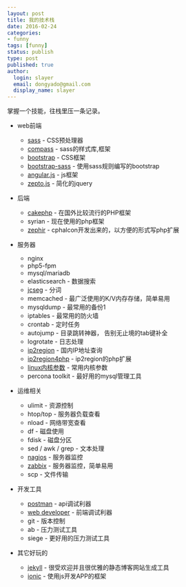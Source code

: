 ```yaml
---
layout: post
title: 我的技术栈
date: 2016-02-24
categories:
- funny
tags: [funny]
status: publish
type: post
published: true
author:
  login: slayer
  email: dongyado@gmail.com
  display_name: slayer
---
```


掌握一个技能，往栈里压一条记录。

* web前端
    - [sass][] - CSS预处理器
    - [compass][] - sass的样式库,框架
    - [bootstrap][] - CSS框架
    - [bootstrap-sass][] - 使用sass规则编写的bootstrap
    - [angular.js][] - js框架
    - [zepto.js][] - 简化的jquery
* 后端
    - [cakephp][] - 在国外比较流行的PHP框架
    - syrian - 现在使用的php框架
    - [zephir][] - cphalcon开发出来的，以方便的形式写php扩展

* 服务器
    - nginx
    - php5-fpm
    - mysql/mariadb
    - elasticsearch - 数据搜索
    - [jcseg][] - 分词
    - memcached - 最广泛使用的K/V内存存储，简单易用
    - mysqldump - 最常用的备份1
    - iptables - 最常用的防火墙
    - crontab - 定时任务
    - autojump - 目录跳转神器， 告别无止境的tab键补全
    - logrotate - 日志处理
    - [ip2region][] - 国内IP地址查询
    - [ip2region4php][] - ip2region的php扩展
    - [linux内核参数][] - 常用内核参数
    - percona toolkit - 最好用的mysql管理工具
	

* 运维相关
    - ulimit - 资源控制
    - htop/top - 服务器负载查看
    - nload - 网络带宽查看
    - df - 磁盘使用
    - fdisk - 磁盘分区
    - sed / awk / grep - 文本处理
    - [nagios][] - 服务器监控
    - [zabbix][] - 服务器监控，简单易用
    - scp - 文件传输
	
* 开发工具
    - [postman][] - api调试利器
    - [web developer][] - 前端调试利器
    - git - 版本控制
    - ab - 压力测试工具
    - siege - 更好用的压力测试工具
	
* 其它好玩的
    - [jekyll][] - 很受欢迎并且很优雅的静态博客网站生成工具
    - [ionic][] - 使用js开发APP的框架


[sass]: http://sass-lang.com/ 
[compass]: http://compass-style.org/
[bootstrap]: http://getbootstrap.com/
[bootstrap-sass]: https://github.com/twbs/bootstrap-sass
[angular.js]: https://angularjs.org/
[zepto.js]: http://zeptojs.com/
[cakephp]: http://cakephp.org/
[postman]: https://www.getpostman.com/
[web developer]: http://chrispederick.com/work/web-developer/
[jekyll]: https://jekyllrb.com/
[ionic]: http://ionicframework.com/
[nagios]: http://www.nagios.org/
[zabbix]: http://www.zabbix.com/
[jcseg]: https://git.oschina.net/lionsoul/jcseg
[ip2region]: https://git.oschina.net/lionsoul/ip2region
[ip2region4php]: https://github.com/dongyado/ip2region
[zephir]: http://zephir-lang.com/
[linux内核参数]: http://dongyado.github.io/linux/2014/11/13/linux-core-settings/
